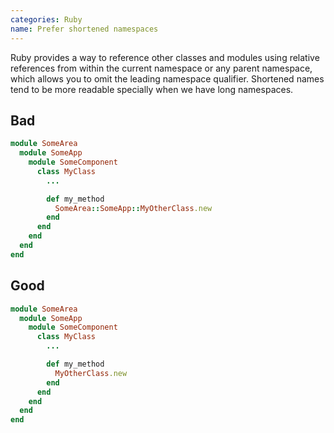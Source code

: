 ```yaml
---
categories: Ruby
name: Prefer shortened namespaces
---
```


Ruby provides a way to reference other classes and modules using relative references from within the current namespace or any parent namespace, which allows you to omit the leading namespace qualifier.
Shortened names tend to be more readable specially when we have long namespaces.

## Bad

````ruby
module SomeArea
  module SomeApp
    module SomeComponent
      class MyClass
        ...

        def my_method
          SomeArea::SomeApp::MyOtherClass.new
        end
      end
    end
  end
end
````

## Good

````ruby
module SomeArea
  module SomeApp
    module SomeComponent
      class MyClass
        ...

        def my_method
          MyOtherClass.new
        end
      end
    end
  end
end
````
